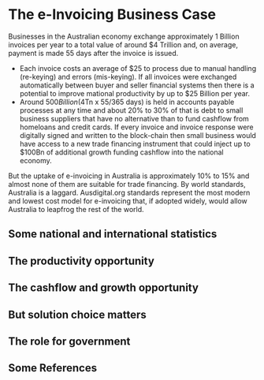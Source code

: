 # The e-Invoicing Business Case

Businesses in the Australian economy exchange approximately 1 Billion invoices per year to a total value of around $4 Trillion and, on average, payment is made 55 days after the invoice is issued.    

* Each invoice costs an average of $25 to process due to manual handling (re-keying) and errors (mis-keying). If all invoices were exchanged automatically between buyer and seller financial systems then there is a potential to improve mational productivity by up to $25 Billion per year.
* Around $500 Billion ($4Tn x 55/365 days) is held in accounts payable processes at any time and about 20% to 30% of that is debt to small business suppliers that have no alternative than to fund cashflow from homeloans and credit cards.  If every invoice and invoice response were digitally signed and written to the block-chain then small business would have access to a new trade financing instrument that could inject up to $100Bn of additional growth funding cashflow into the national economy.

But the uptake of e-invoicing in Australia is approximately 10% to 15% and almost none of them are suitable for trade financing.  By world standards, Australia is a laggard.   Ausdigital.org standards represent the most modern and lowest cost model for e-invoicing that, if adopted widely, would allow Australia to leapfrog the rest of the world.

## Some national and international statistics

## The productivity opportunity

## The cashflow and growth opportunity

## But solution choice matters

## The role for government

## Some References

